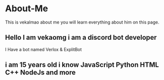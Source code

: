 # About-Me
This is vekalmao about me you will learn everything about him on this page.


## Hello I am vekaomg i am a discord bot developer


I Have a bot named Verlox & ExplitBot


## i am 15 years old i know JavaScript Python HTML C++ NodeJs and more
